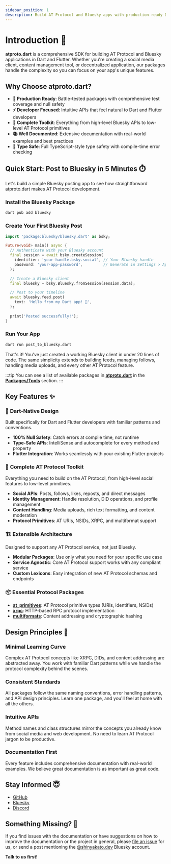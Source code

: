 ```yaml
---
sidebar_position: 1
description: Build AT Protocol and Bluesky apps with production-ready Dart packages
---
```


# Introduction 🎉

**atproto.dart** is a comprehensive SDK for building AT Protocol and Bluesky applications in Dart and Flutter. Whether you're creating a social media client, content management tool, or decentralized application, our packages handle the complexity so you can focus on your app's unique features.

## Why Choose atproto.dart?

- **🚀 Production Ready**: Battle-tested packages with comprehensive test coverage and null safety
- **⚡️ Developer Focused**: Intuitive APIs that feel natural to Dart and Flutter developers  
- **🔧 Complete Toolkit**: Everything from high-level Bluesky APIs to low-level AT Protocol primitives
- **📚 Well Documented**: Extensive documentation with real-world examples and best practices
- **🎯 Type Safe**: Full TypeScript-style type safety with compile-time error checking

## Quick Start: Post to Bluesky in 5 Minutes ⏱️

Let's build a simple Bluesky posting app to see how straightforward atproto.dart makes AT Protocol development.

### Install the Bluesky Package

```bash
dart pub add bluesky
```

### Create Your First Bluesky Post

```dart title="post_to_bluesky.dart"
import 'package:bluesky/bluesky.dart' as bsky;

Future<void> main() async {
  // Authenticate with your Bluesky account
  final session = await bsky.createSession(
    identifier: 'your-handle.bsky.social', // Your Bluesky handle
    password: 'your-app-password',         // Generate in Settings > App Passwords
  );

  // Create a Bluesky client
  final bluesky = bsky.Bluesky.fromSession(session.data);

  // Post to your timeline
  await bluesky.feed.post(
    text: 'Hello from my Dart app! 🎯',
  );
  
  print('Posted successfully!');
}
```

### Run Your App

```bash
dart run post_to_bluesky.dart
```

That's it! You've just created a working Bluesky client in under 20 lines of code. The same simplicity extends to building feeds, managing follows, handling media uploads, and every other AT Protocol feature.

:::tip
You can see a list of available packages in **[atproto.dart](https://github.com/myConsciousness/atproto.dart)** in the **[Packages/Tools](./packages/overview.md)** section.
:::

## Key Features ✨

### 🎯 **Dart-Native Design**
Built specifically for Dart and Flutter developers with familiar patterns and conventions.
- **100% Null Safety**: Catch errors at compile time, not runtime
- **Type-Safe APIs**: IntelliSense and autocomplete for every method and property
- **Flutter Integration**: Works seamlessly with your existing Flutter projects

### 🔧 **Complete AT Protocol Toolkit**
Everything you need to build on the AT Protocol, from high-level social features to low-level primitives.
- **Social APIs**: Posts, follows, likes, reposts, and direct messages
- **Identity Management**: Handle resolution, DID operations, and profile management  
- **Content Handling**: Media uploads, rich text formatting, and content moderation
- **Protocol Primitives**: AT URIs, NSIDs, XRPC, and multiformat support

### 🏗️ **Extensible Architecture**
Designed to support any AT Protocol service, not just Bluesky.
- **Modular Packages**: Use only what you need for your specific use case
- **Service Agnostic**: Core AT Protocol support works with any compliant service
- **Custom Lexicons**: Easy integration of new AT Protocol schemas and endpoints

### 📦 **Essential Protocol Packages**
- **[at_primitives](https://pub.dev/packages/at_primitives)**: AT Protocol primitive types (URIs, identifiers, NSIDs)
- **[xrpc](https://pub.dev/packages/xrpc)**: HTTP-based RPC protocol implementation
- **[multiformats](https://pub.dev/packages/multiformats)**: Content addressing and cryptographic hashing

## Design Principles 🎨

### **Minimal Learning Curve**
Complex AT Protocol concepts like XRPC, DIDs, and content addressing are abstracted away. You work with familiar Dart patterns while we handle the protocol complexity behind the scenes.

### **Consistent Standards**  
All packages follow the same naming conventions, error handling patterns, and API design principles. Learn one package, and you'll feel at home with all the others.

### **Intuitive APIs**
Method names and class structures mirror the concepts you already know from social media and web development. No need to learn AT Protocol jargon to be productive.

### **Documentation First**
Every feature includes comprehensive documentation with real-world examples. We believe great documentation is as important as great code.

## Stay Informed 😇

- [GitHub](https://github.com/myConsciousness/atproto.dart)
- [Bluesky](https://bsky.app/profile/shinyakato.dev)
- [Discord](https://discordapp.com/users/919043517974720514)

## Something Missing?​ 👀

If you find issues with the documentation or have suggestions on how to improve the documentation or the project in general, please [file an issue](https://github.com/myConsciousness/atproto.dart/issues) for us, or send a post mentioning the [@shinyakato.dev](https://bsky.app/profile/shinyakato.dev) Bluesky account.

**Talk to us first!**
